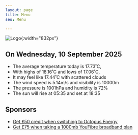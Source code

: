 ```yaml
---
layout: page
title: Menu
seo: Menu

---
```


![Logo](/images/logo.jpg){:width="832px"}

<!-- weather_marker starts -->
## On Wednesday, 10 September 2025

- The average temperature today is 17.73˚C,
- With highs of 18.16˚C and lows of 17.06˚C,
- It may feel like 17.44˚C with scattered clouds
- The wind speed is 5.14m/s and visibility is 10000m
- The pressure is 1001hPa and humidity is 72%
- The sun will rise at 05:35 and set at 18:35

<!-- weather_marker ends -->

## Sponsors

- [Get £50 credit when switching to Octopus Energy](https://bit.ly/3oD1nnS)
- [Get £75 when taking a 1000mb YouFibre broadband plan](https://aklam.io/91zWhU?)
